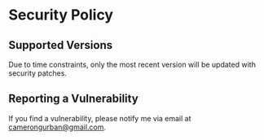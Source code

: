 # Security Policy

## Supported Versions

Due to time constraints, only the most recent version will be updated with security patches. 

## Reporting a Vulnerability

If you find a vulnerability, please notify me via email at camerongurban@gmail.com.

